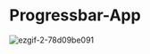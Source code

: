 # Progressbar-App
![ezgif-2-78d09be091](https://user-images.githubusercontent.com/91630780/152688781-370cdc81-a8d2-49ae-87fa-f253b5b7d9b4.gif)
